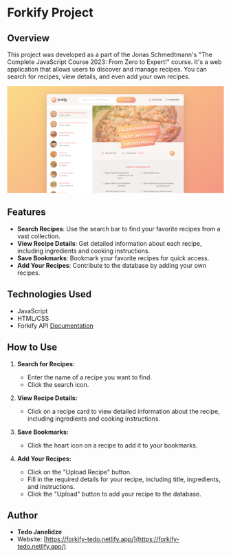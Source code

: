 # Forkify Project

## Overview

This project was developed as a part of the Jonas Schmedtmann's "The Complete JavaScript Course 2023: From Zero to Expert!" course. It's a web application that allows users to discover and manage recipes. You can search for recipes, view details, and even add your own recipes.

![Forkify Screenshot](/src/img/forkify.png)

## Features

- **Search Recipes**: Use the search bar to find your favorite recipes from a vast collection.
- **View Recipe Details**: Get detailed information about each recipe, including ingredients and cooking instructions.
- **Save Bookmarks**: Bookmark your favorite recipes for quick access.
- **Add Your Recipes**: Contribute to the database by adding your own recipes.

## Technologies Used

- JavaScript
- HTML/CSS
- Forkify API [Documentation](https://forkify-api.herokuapp.com/v2)

## How to Use

1. **Search for Recipes:**

   - Enter the name of a recipe you want to find.
   - Click the search icon.

2. **View Recipe Details:**

   - Click on a recipe card to view detailed information about the recipe, including ingredients and cooking instructions.

3. **Save Bookmarks:**

   - Click the heart icon on a recipe to add it to your bookmarks.

4. **Add Your Recipes:**
   - Click on the "Upload Recipe" button.
   - Fill in the required details for your recipe, including title, ingredients, and instructions.
   - Click the "Upload" button to add your recipe to the database.

## Author

- **Tedo Janelidze**
- Website: [https://forkify-tedo.netlify.app/](https://forkify-tedo.netlify.app/)
